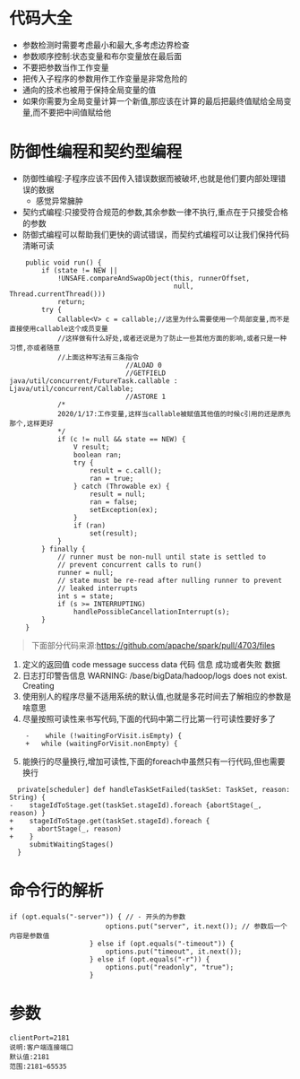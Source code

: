 # 代码大全
+ 参数检测时需要考虑最小和最大,多考虑边界检查
+ 参数顺序控制:状态变量和布尔变量放在最后面
+ 不要把参数当作工作变量
+ 把传入子程序的参数用作工作变量是非常危险的
+ 通向的技术也被用于保持全局变量的值
+ 如果你需要为全局变量计算一个新值,那应该在计算的最后把最终值赋给全局变量,而不要把中间值赋给他
# 防御性编程和契约型编程
* 防御性编程:子程序应该不因传入错误数据而被破坏,也就是他们要内部处理错误的数据
  * 感觉异常臃肿
* 契约式编程:只接受符合规范的参数,其余参数一律不执行,重点在于只接受合格的参数
* 防御式编程可以帮助我们更快的调试错误，而契约式编程可以让我们保持代码清晰可读
```
    public void run() {
        if (state != NEW ||
            !UNSAFE.compareAndSwapObject(this, runnerOffset,
                                         null, Thread.currentThread()))
            return;
        try {
            Callable<V> c = callable;//这里为什么需要使用一个局部变量,而不是直接使用callable这个成员变量
            //这样做有什么好处,或者还说是为了防止一些其他方面的影响,或者只是一种习惯,亦或者随意
            //上面这种写法有三条指令
                             //ALOAD 0
                             //GETFIELD java/util/concurrent/FutureTask.callable : Ljava/util/concurrent/Callable;
                             //ASTORE 1
            /*
            2020/1/17:工作变量,这样当callable被赋值其他值的时候c引用的还是原先那个,这样更好
            */
            if (c != null && state == NEW) {
                V result;
                boolean ran;
                try {
                    result = c.call();
                    ran = true;
                } catch (Throwable ex) {
                    result = null;
                    ran = false;
                    setException(ex);
                }
                if (ran)
                    set(result);
            }
        } finally {
            // runner must be non-null until state is settled to
            // prevent concurrent calls to run()
            runner = null;
            // state must be re-read after nulling runner to prevent
            // leaked interrupts
            int s = state;
            if (s >= INTERRUPTING)
                handlePossibleCancellationInterrupt(s);
        }
    }
```
>下面部分代码来源:https://github.com/apache/spark/pull/4703/files
1. 定义的返回值
    code message success data
    代码  信息  成功或者失败  数据
2. 日志打印警告信息
    WARNING: /base/bigData/hadoop/logs does not exist. Creating
3. 使用别人的程序尽量不适用系统的默认值,也就是多花时间去了解相应的参数是啥意思
4. 尽量按照可读性来书写代码,下面的代码中第二行比第一行可读性要好多了
``` 
    -    while (!waitingForVisit.isEmpty) {
    +   while (waitingForVisit.nonEmpty) {
```
5. 能换行的尽量换行,增加可读性,下面的foreach中虽然只有一行代码,但也需要换行
```
  private[scheduler] def handleTaskSetFailed(taskSet: TaskSet, reason: String) {
-    stageIdToStage.get(taskSet.stageId).foreach {abortStage(_, reason) }
+    stageIdToStage.get(taskSet.stageId).foreach {
+      abortStage(_, reason)
+    }    
     submitWaitingStages()
  }
```
# 命令行的解析
    if (opt.equals("-server")) { // - 开头的为参数
                            options.put("server", it.next()); // 参数后一个内容是参数值
                        } else if (opt.equals("-timeout")) {
                            options.put("timeout", it.next());
                        } else if (opt.equals("-r")) {
                            options.put("readonly", "true");
                        }
# 参数
    clientPort=2181
    说明:客户端连接端口
    默认值:2181
    范围:2181~65535
